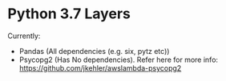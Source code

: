 # Python 3.7 Layers

Currently:
- Pandas (All dependencies (e.g. six, pytz etc))
- Psycopg2 (Has No dependencies). Refer here for more info: https://github.com/jkehler/awslambda-psycopg2
